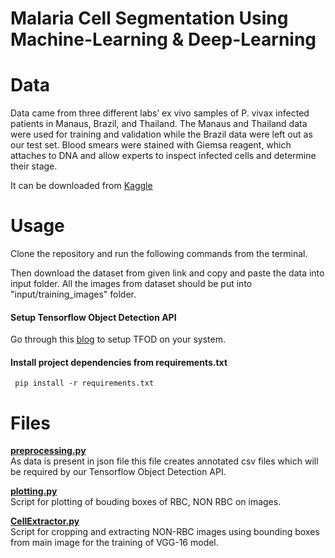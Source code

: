 # Malaria Cell Segmentation Using Machine-Learning & Deep-Learning

# Data
Data came from three different labs’ ex vivo samples of P. vivax infected patients in Manaus, Brazil, and Thailand. The Manaus and Thailand data were used for training and validation while the Brazil data were left out as our test set. Blood smears were stained with Giemsa reagent, which attaches to DNA and allow experts to inspect infected cells and determine their stage.

It can be downloaded from [Kaggle](https://www.kaggle.com/kmader/malaria-bounding-boxes)


# Usage
Clone the repository and run the following commands from the terminal.

Then download the dataset from given link and copy and paste the data into input folder. All the images from dataset should be put into "input/training_images" folder.

#### Setup Tensorflow Object Detection API
Go through this [blog](https://medium.com/@marklabinski/installing-tensorflow-object-detection-api-on-windows-10-7a4eb83e1e7b) to setup TFOD on your system.

#### Install project dependencies from requirements.txt
```
 pip install -r requirements.txt
```
#  Files
<b>[preprocessing.py](https://github.com/Anaskaysar/Malaria-Cell-Segmentation-Using-Machine-Learning-and-Deep-Learning/blob/main/preprocessing.py)</b><br>
As data is present in json file this file creates annotated csv files which will be required by our Tensorflow Object Detection API.

<b>[plotting.py](https://github.com/Anaskaysar/Malaria-Cell-Segmentation-Using-Machine-Learning-and-Deep-Learning/blob/main/plotting.py)</b><br>
Script for plotting of bouding boxes of RBC, NON RBC on images.

<b>[CellExtractor.py](https://github.com/Anaskaysar/Malaria-Cell-Segmentation-Using-Machine-Learning-and-Deep-Learning/blob/main/CellExtractor.py)</b><br>
Script for cropping and extracting NON-RBC images using bounding boxes from main image for the training of VGG-16 model.
